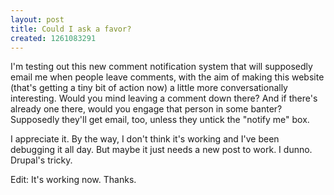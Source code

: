 ```yaml
--- 
layout: post
title: Could I ask a favor?
created: 1261083291
---
```

I'm testing out this new comment notification system that will supposedly email me when people leave comments, with the aim of making this website (that's getting a tiny bit of action now) a little more conversationally interesting.  Would you mind leaving a comment down there?  And if there's already one there, would you engage that person in some banter?  Supposedly they'll get email, too, unless they untick the "notify me" box.

I appreciate it.  By the way, I don't think it's working and I've been debugging it all day.  But maybe it just needs a new post to work.  I dunno.  Drupal's tricky.

Edit: It's working now.  Thanks.

